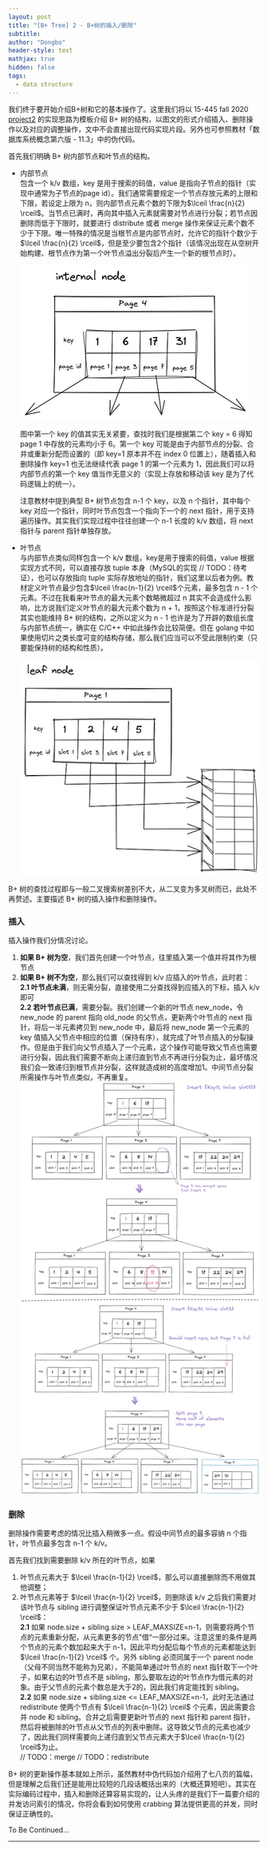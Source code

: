 ```yaml
---
layout: post
title: "[B+ Tree] 2 - B+树的插入/删除"
subtitle: 
author: "Dongbo"
header-style: text
mathjax: true
hidden: false
tags:
  - data structure
---
```


我们终于要开始介绍B+树和它的基本操作了。这里我们将以 15-445 fall 2020 [project2](https://15445.courses.cs.cmu.edu/fall2020/project2/) 的实现思路为模板介绍 B+ 树的结构，以图文的形式介绍插入、删除操作以及对应的调整操作，文中不会直接出现代码实现片段。另外也可参照教材「数据库系统概念第六版 - 11.3」中的伪代码。


首先我们明确 B+ 树内部节点和叶节点的结构。

- 内部节点  
  包含一个 k/v 数组，key 是用于搜索的码值，value 是指向子节点的指针（实现中通常为子节点的page id）。我们通常需要规定一个节点存放元素的上限和下限，若设定上限为 n，则内部节点元素个数的下限为$\lceil \frac{n}{2} \rceil$。当节点已满时，再向其中插入元素就需要对节点进行分裂；若节点因删除而低于下限时，就要进行 distribute 或者 merge 操作来保证元素个数不少于下限。唯一特殊的情况是当根节点是内部节点时，允许它的指针个数少于$\lceil \frac{n}{2} \rceil$，但是至少要包含2个指针（该情况出现在从空树开始构建、根节点作为第一个叶节点溢出分裂后产生一个新的根节点时）。

  ![internal-node](/img/in-post/post-b-plus-tree/internal-node-1.png "internal node structure")

  图中第一个 key 的值其实无关紧要，查找时我们是根据第二个 key = 6 得知 page 1 中存放的元素均小于 6。第一个 key 可能是由于内部节点的分裂、合并或重新分配而设置的（即 key=1 原本并不在 index 0 位置上），随着插入和删除操作 key=1 也无法继续代表 page 1 的第一个元素为 1，因此我们可以将内部节点的第一个 key 值当作无意义的（实现上存放和移动该 key 是为了代码逻辑上的统一）。

  注意教材中提到典型 B+ 树节点包含 n-1 个 key，以及 n 个指针，其中每个 key 对应一个指针，同时叶节点包含一个指向下一个的 next 指针，用于支持遍历操作。其实我们实现过程中往往创建一个 n-1 长度的 k/v 数组，将 next 指针与 parent 指针单独存放。

- 叶节点  
  与内部节点类似同样包含一个 k/v 数组，key是用于搜索的码值，value 根据实现方式不同，可以直接存放 tuple 本身（MySQL的实现 // TODO：待考证），也可以存放指向 tuple 实际存放地址的指针，我们这里以后者为例。教材定义叶节点最少包含$\lceil \frac{n-1}{2} \rceil$个元素，最多包含 n - 1 个元素。不过在我看来叶节点的最大元素个数略微超过 n 其实不会造成什么影响，比方说我们定义叶节点的最大元素个数为 n + 1，按照这个标准进行分裂其实也能维持 B+ 树的结构，之所以定义为 n - 1 也许是为了开辟的数组长度与内部节点统一，确实在 C/C++ 中如此操作会比较简便。但在 golang 中如果使用切片之类长度可变的结构存储，那么我们应当可以不受此限制约束（只要能保持树的结构和性质）。

  ![leaf-node](/img/in-post/post-b-plus-tree/leaf-node.png "leaf node structrue")


B+ 树的查找过程即与一般二叉搜索树差别不大，从二叉变为多叉树而已，此处不再赘述。主要描述 B+ 树的插入操作和删除操作。

### 插入

插入操作我们分情况讨论。

  1. **如果 B+ 树为空**，我们首先创建一个叶节点，往里插入第一个值并将其作为根节点
  2. **如果 B+ 树不为空**，那么我们可以查找得到 k/v 应插入的叶节点，此时若：  
    **2.1 叶节点未满**，则无需分裂，直接使用二分查找得到应插入的下标，插入 k/v 即可  
    **2.2 若叶节点已满**，需要分裂。我们创建一个新的叶节点 new_node，令 new_node 的 parent 指向 old_node 的父节点，更新两个叶节点的 next 指针，将后一半元素拷贝到 new_node 中，最后将 new_node 第一个元素的 key 值插入父节点中相应的位置（保持有序），就完成了叶节点插入的分裂操作。但是由于我们向父节点插入了一个元素，这个操作可能导致父节点也需要进行分裂，因此我们需要不断向上递归直到节点不再进行分裂为止，最坏情况我们会一致递归到根节点并分裂，这样就造成树的高度增加1。中间节点分裂所需操作与叶节点类似，不再重复。
    ![insert-direct](/img/in-post/post-b-plus-tree/insert-direct.png "direct insert") 
    ![insert-split-1](/img/in-post/post-b-plus-tree/insert-split-1.png "insert split")

### 删除

删除操作需要考虑的情况比插入稍微多一点。假设中间节点的最多容纳 n 个指针，叶节点最多包含 n-1 个 k/v。

首先我们找到需要删除 k/v 所在的叶节点，如果

  1. 叶节点元素大于 $\lceil \frac{n-1}{2} \rceil$，那么可以直接删除而不用做其他调整；
  2. 叶节点元素等于 $\lceil \frac{n-1}{2} \rceil$，则删除该 k/v 之后我们需要对该叶节点与 sibling 进行调整保证叶节点元素不少于 $\lceil \frac{n-1}{2} \rceil$：  
    **2.1** 如果 node.size + sibling.size > LEAF_MAXSIZE=n-1，则需要将两个节点的元素重新分配，从元素更多的节点”借“一部分过来。注意这里的条件是两个节点的元素个数加起来大于 n-1，因此平均分配后每个节点的元素都能达到$\lceil \frac{n-1}{2} \rceil$ 个。另外 sibling 必须同属于一个 parent node（父母不同当然不能称为兄弟），不能简单通过叶节点的 next 指针取下一个叶子，如果右边的叶节点不是 sibling，那么要取左边的叶节点作为借元素的对象。由于父节点的元素个数总是大于2的，因此我们肯定能找到 sibling。    
    **2.2** 如果 node.size + sibling.size <= LEAF_MAXSIZE=n-1，此时无法通过 redistribute 使两个节点有 $\lceil \frac{n-1}{2} \rceil$ 个元素，因此需要合并 node 和 sibling。合并之后需要更新叶节点的 next 指针和 parent 指针，然后将被删除的叶节点从父节点的列表中删除。这导致父节点的元素也减少了，因此我们同样需要向上递归直到父节点元素大于$\lceil \frac{n-1}{2} \rceil$为止。  
    // TODO：merge
    // TODO：redistribute

B+ 树的更新操作基本就如上所示，虽然教材中伪代码加介绍用了七八页的篇幅，但是理解之后我们还是能用比较短的几段话概括出来的（大概还算短吧）。其实在实际编码过程中，插入和删除还算容易实现的，让人头疼的是我们下一篇要介绍的并发访问索引的情况，你将会看到如何使用 crabbing 算法提供更高的并发，同时保证正确性的。

To Be Continued...

-----------